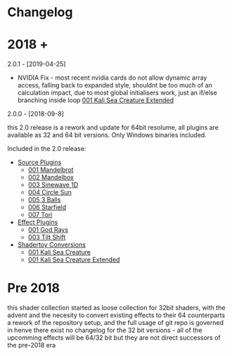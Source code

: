  # Changelog 
 
 # 2018 +
 
2.0.1 - [2019-04-25] 

- NVIDIA Fix - most recent nvidia cards do not allow dynamic array access, falling back to
   expanded style, shouldnt be too much of an calculation impact, due to most global initialisers
   work, just an if/else branching inside loop
  [001 Kali Sea Creature Extended](#001-kali-sea-creature-extended)  

2.0.0 - [2018-09-8] 

this 2.0 release is a rework and update for 64bit resolume, all plugins are available as 32 and 64 bit versions. Only Windows
binaries included.

Included in the 2.0 release:
- [Source Plugins](#source-plugins)
   - [001 Mandelbrot](#001-mandelbrot)
   - [002 Mandelbox](#002-mandelbox)
   - [003 Sinewave 1D](#003-sinewave-1d)
   - [004 Circle Sun](#004-circle-sun)
   - [005 3 Balls](#005-3-balls)
   - [006 Starfield](#006-starfield)
   - [007 Tori](#007-tori)
-  [Effect Plugins](#effect-plugins)
   - [001 God Rays](#001-god-rays)
   - [003 Tilt Shift](#003-tilt-shift)
- [Shadertoy Conversions](#shadertoy-conversions)
   - [001 Kali Sea Creature](#001-kali-sea-creature) 
   - [001 Kali Sea Creature Extended](#001-kali-sea-creature-extended) 
 
 # Pre 2018 
 
 this shader collection started as loose collection for 32bit shaders, with the advent and the necesity to convert
 existing effects to their 64 counterparts a rework of the repository setup, and the full usage of git repo is governed
 in henve there exist no changelog for the 32 bit versions - all of the upcomming effects will be 64/32 bit but they are
 not direct successors of the pre-2018 era
